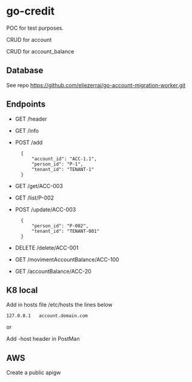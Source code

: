 # go-credit

POC for test purposes.

CRUD for account

CRUD for account_balance

## Database

See repo https://github.com/eliezerraj/go-account-migration-worker.git

## Endpoints

+ GET /header

+ GET /info

+ POST /add

        {
            "account_id": "ACC-1.1",
            "person_id": "P-1",
            "tenant_id": "TENANT-1"
        }

+ GET /get/ACC-003

+ GET /list/P-002

+ POST /update/ACC-003

        {
            "person_id": "P-002",
            "tenant_id": "TENANT-001"
        }

+ DELETE /delete/ACC-001

+ GET /movimentAccountBalance/ACC-100

+ GET /accountBalance/ACC-20

## K8 local

Add in hosts file /etc/hosts the lines below

    127.0.0.1   account.domain.com

or

Add -host header in PostMan

## AWS

Create a public apigw
